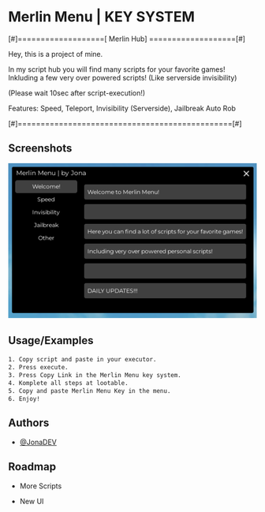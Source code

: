 
# Merlin Menu | KEY SYSTEM

[#]===================[ Merlin Hub] ===================[#]

Hey, this is a project of mine.

In my script hub you will find many
scripts for your favorite games!
Inkluding a few very over powered scripts! (Like serverside invisibility)

(Please wait 10sec after script-execution!)

Features:
Speed,
Teleport,
Invisibility (Serverside),
Jailbreak Auto Rob

[#]===============================================[#]


## Screenshots

![App Screenshot](https://raw.githubusercontent.com/JoonnaaDEV/Merlin-Menu/refs/heads/main/Screenshot%202025-04-10%20173622.png)


## Usage/Examples

```
1. Copy script and paste in your executor.
2. Press execute.
3. Press Copy Link in the Merlin Menu key system.
4. Komplete all steps at lootable.
5. Copy and paste Merlin Menu Key in the menu.
6. Enjoy!
```


## Authors

- [@JonaDEV](https://github.com/JoonnaaDEV)


## Roadmap

- More Scripts

- New UI

